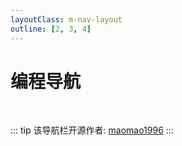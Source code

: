 ```yaml
---
layoutClass: m-nav-layout
outline: [2, 3, 4]
---
```


<script setup>
import { NAV_DATA } from './data'
</script>
<style src="./index.scss"></style>

# 编程导航

<MNavLinks v-for="{title, items} in NAV_DATA" :title="title" :items="items"/>

<br />

::: tip
该导航栏开源作者: [maomao1996](<https://github.com/maomao1996/vitepress-nav-template>)
:::
